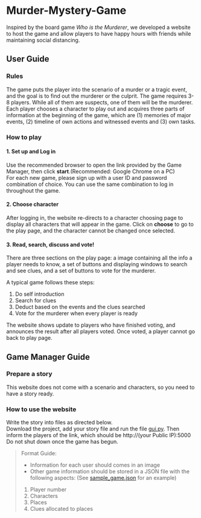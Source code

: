 # Murder-Mystery-Game
Inspired by the board game *Who is the Murderer*, we developed a website to 
host the game and allow players to have happy hours with friends while 
maintaining social distancing.

## User Guide
### Rules
The game puts the player into the scenario of a murder or a tragic event, and 
the goal is to find out the murderer or the culprit. The game requires 3-8 
players. While all of them are suspects, one of them will be the murderer. Each
player chooses a character to play out and acquires three parts of information
at the beginning of the game, which are (1) memories of major events, (2) 
timeline of own actions and witnessed events and (3) own tasks.

### How to play
#### 1. Set up and Log in
Use the recommended browser to open the link provided by the Game Manager, then
click **start**.(Recommended: Google Chrome on a PC)<br>
For each new game, please sign up with a user ID and password combination of 
choice. You can use the same combination to log in throughout the game.
#### 2. Choose character
After logging in, the website re-directs to a character choosing page to
display all characters that will appear in the game. Click on **choose** to
go to the play page, and the character cannot be changed once selected.
#### 3. Read, search, discuss and vote!
There are three sections on the play page: a image containing all the info a
player needs to know, a set of buttons and displaying windows to search and see
clues, and a set of buttons to vote for the murderer.<br>

A typical game follows these steps:
1. Do self introduction
2. Search for clues
3. Deduct based on the events and the clues searched
4. Vote for the murderer when every player is ready

The website shows update to players who have finished voting, and announces the
result after all players voted. Once voted, a player cannot go back to play
page.

## Game Manager Guide
### Prepare a story
This website does not come with a scenario and characters, so you need to have
a story ready.
### How to use the website
Write the story into files as directed below.<br>
Download the project, add your story file and run the file [gui.py](). Then
inform the players of the link, which should be http://(your Public IP):5000
<br>
Do not shut down once the game has begun.
> Format Guide:
> * Information for each user should comes in an image
> * Other game information should be stored in a JSON file with the following
aspects: (See [sample_game.json]() for an example)
>  1. Player number
>  2. Characters
>  3. Places
>  4. Clues allocated to places